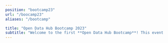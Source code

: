 ```yaml
---
position: "bootcamp23"
url: "/boocamp23"
aliases: "/bootcamp"

title: "Open Data Hub Bootcamp 2023"
subtitle: "Welcome to the first **Open Data Hub Bootcamp**! This event was an initiative of the Open Data Hub designed to provide an opportunity for our **community**, and anyone who wants to join, to develop or enhance the Open Data Hub together with the Open Data Hub core team following the latest trend of learning by doing. Whether you are a _developer, creator, designer, data expert, entrepreneur, tech geek or just someone who loves coding_, we encourage you to get involved in the next editions of the event!"
---
```

